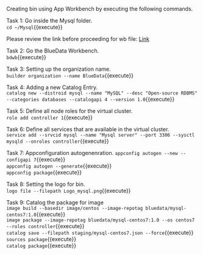 Creating bin using App Workbench by executing the following commands.

Task 1:
Go inside the Mysql folder.
<br>`cd ~/Mysql`{{execute}}

Please review the link before proceeding for wb file: [Link](http://docs.bluedata.com/awb34_applications-with-multiple-images)

Task 2:
Go the BlueData Workbench.
<br>`bdwb`{{execute}}

Task 3:
Setting up the organization name.
<br>`builder organization --name BlueData`{{execute}}

Task 4:
Adding a new Catalog Entry.
<br>`catalog new --distroid mysql --name "MySQL" --desc "Open-source RDBMS" --categories databases --catalogapi 4 --version 1.0`{{execute}}

Task 5:
Define all node roles for the virtual cluster.
<br>`role add controller 1`{{execute}}


Task 6:
Define all services that are available in the virtual cluster.
<br>`service add --srvcid mysql --name "Mysql server" --port 3306 --sysctl mysqld --onroles controller`{{execute}}

Task 7:
Appconfiguration autogenenration.
`appconfig autogen --new --configapi 7`{{execute}}
<br>`appconfig autogen --generate`{{execute}}
<br>`appconfig package`{{execute}}

Task 8:
Setting the logo for bin.
<br>`logo file --filepath Logo_mysql.png`{{execute}}

Task 9:
Catalog the package for image
<br>`image build --basedir image/centos --image-repotag bluedata/mysql-centos7:1.0`{{execute}}
<br>`image package --image-repotag bluedata/mysql-centos7:1.0 --os centos7 --roles controller`{{execute}}
<br>`catalog save --filepath staging/mysql-centos7.json --force`{{execute}}
<br>`sources package`{{execute}}
<br>`catalog package`{{execute}}
